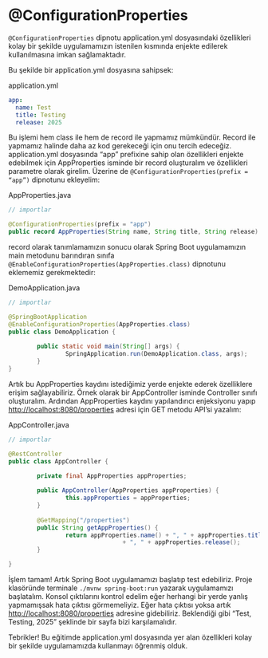 # @ConfigurationProperties

`@ConfigurationProperties` dipnotu application.yml dosyasındaki özellikleri kolay bir şekilde uygulamamızın istenilen kısmında enjekte edilerek kullanılmasına imkan sağlamaktadır.

Bu şekilde bir application.yml dosyasına sahipsek:

application.yml

```yaml
app:
  name: Test
  title: Testing
  release: 2025
```

Bu işlemi hem class ile hem de record ile yapmamız mümkündür. Record ile yapmamız halinde daha az kod gerekeceği için onu tercih edeceğiz. application.yml dosyasında “app” prefixine sahip olan özellikleri enjekte edebilmek için AppProperties isminde bir record oluşturalım ve özellikleri parametre olarak girelim. Üzerine de `@ConfigurationProperties(prefix = “app”)` dipnotunu ekleyelim:

AppProperties.java

```java
// importlar

@ConfigurationProperties(prefix = "app")
public record AppProperties(String name, String title, String release) {}
```

record olarak tanımlamamızın sonucu olarak Spring Boot uygulamamızın main metodunu barındıran sınıfa `@EnableConfigurationProperties(AppProperties.class)` dipnotunu eklememiz gerekmektedir:

DemoApplication.java

```java
// importlar

@SpringBootApplication
@EnableConfigurationProperties(AppProperties.class)
public class DemoApplication {
		
		public static void main(String[] args) {
				SpringApplication.run(DemoApplication.class, args);
		}
}
```

Artık bu AppProperties kaydını istediğimiz yerde enjekte ederek özelliklere erişim sağlayabiliriz. Örnek olarak bir AppController isminde Controller sınıfı oluşturalım. Ardından AppProperties kaydını yapılandırıcı enjeksiyonu yapıp [http://localhost:8080/properties](http://localhost:8080/properties) adresi için GET metodu API’si yazalım:

AppController.java

```java
// importlar

@RestController
public class AppController {

		private final AppProperties appProperties;
		
		public AppController(AppProperties appProperties) {
				this.appProperties = appProperties;
		}
		
		@GetMapping("/properties")
		public String getAppProperties() {
				return appProperties.name() + ", " + appProperties.title() 
								+ ", " + appProperties.release();
		}

}
```

İşlem tamam! Artık Spring Boot uygulamamızı başlatıp test edebiliriz. Proje klasöründe terminale `./mvnw spring-boot:run` yazarak uygulamamızı başlatalım. Konsol çıktılarını kontrol edelim eğer herhangi bir yerde yanlış yapmamışsak hata çıktısı görmemeliyiz. Eğer hata çıktısı yoksa artık [http://localhost:8080/properties](http://localhost:8080/properties) adresine gidebiliriz. Beklendiği gibi “Test, Testing, 2025” şeklinde bir sayfa bizi karşılamalıdır. 

Tebrikler! Bu eğitimde application.yml dosyasında yer alan özellikleri kolay bir şekilde uygulamamızda kullanmayı öğrenmiş olduk.